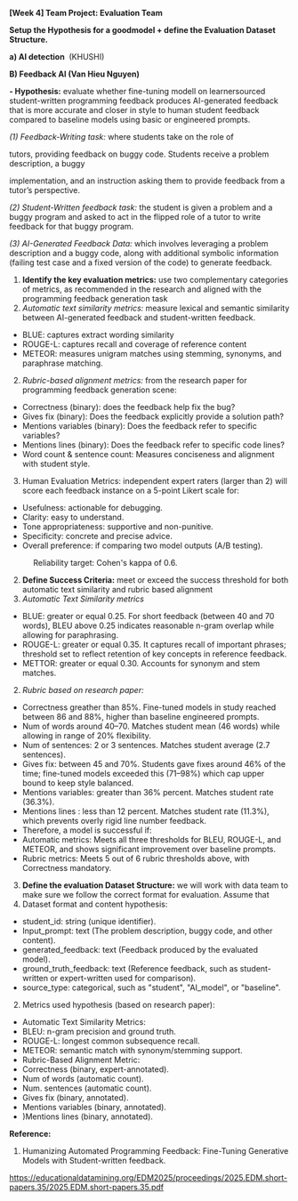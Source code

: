 ﻿**[Week 4] Team Project: Evaluation Team**

**Setup the Hypothesis for a goodmodel + define the Evaluation Dataset Structure.** 

**a) AI detection**  (KHUSHI)





**B) Feedback AI (Van Hieu Nguyen)** 

**- Hypothesis:** evaluate whether fine-tuning modell on learnersourced student-written programming feedback produces AI-generated feedback that is more accurate and closer in style to human student feedback compared to baseline models using basic or engineered prompts. 

*(1) Feedback-Writing task:* where students take on the role of 

tutors, providing feedback on buggy code. Students receive a problem description, a buggy 

implementation, and an instruction asking them to provide feedback from a tutor’s perspective. 

*(2) Student-Written feedback task:* the student is given a problem and a buggy program and asked to act in the flipped role of a tutor to write feedback for that buggy program. 

*(3) AI-Generated Feedback Data:* which involves leveraging a problem description and a buggy code, along with additional symbolic information (failing test case and a fixed version of the code) to generate feedback. 

1. **Identify the key evaluation metrics:** use two complementary categories of metrics, as recommended in the research and aligned with the programming feedback generation task 
1. *Automatic text similarity metrics:* measure lexical and semantic similarity between AI-generated feedback and student-written feedback. 
- BLUE: captures extract wording similarity 
- ROUGE-L: captures recall and coverage of reference content 
- METEOR: measures unigram matches using stemming, synonyms, and paraphrase matching. 
2. *Rubric-based alignment metrics:* from the research paper for programming feedback generation scene: 
- Correctness (binary): does the feedback help fix the bug? 
- Gives fix (binary): Does the feedback explicitly provide a solution path? 
- Mentions variables (binary): Does the feedback refer to specific variables? 
- Mentions lines (binary): Does the feedback refer to specific code lines? 
- Word count & sentence count: Measures conciseness and alignment with student style. 
3. Human Evaluation Metrics: independent expert raters (larger than 2) will score each feedback instance on a 5-point Likert scale for: 
- Usefulness: actionable for debugging. 
- Clarity: easy to understand. 
- Tone appropriateness: supportive and non-punitive. 
- Specificity: concrete and precise advice. 
- Overall preference: if comparing two model outputs (A/B testing). 

`      `Reliability target: Cohen's kappa of 0.6. 

2. **Define Success Criteria:** meet or exceed the success threshold for both automatic text similarity and rubric based alignment 
1. *Automatic Text Similarity metrics* 
- BLUE: greater or equal 0.25. For short feedback (between 40 and 70 words), BLEU above 0.25 indicates reasonable n-gram overlap while allowing for paraphrasing. 
- ROUGE-L: greater or equal 0.35. It captures recall of important phrases; threshold set to reflect retention of key concepts in reference feedback. 
- METTOR: greater or equal 0.30. Accounts for synonym and stem matches. 
2. *Rubric based on research paper:* 
- Correctness greather than 85%. Fine-tuned models in study reached between 86 and 88%, higher than baseline engineered prompts. 
- Num of words around 40–70. Matches student mean (46 words) while allowing in range of 20% flexibility. 
- Num of sentences: 2 or 3 sentences. Matches student average (2.7 sentences). 
- Gives fix: between 45 and 70%. Students gave fixes around 46% of the time; fine-tuned models exceeded this (71–98%) which cap upper bound to keep style balanced. 
- Mentions variables: greater than 36% percent. Matches student rate (36.3%).  
- Mentions lines : less than 12 percent. Matches student rate (11.3%), which prevents overly rigid line number feedback. 
- Therefore, a model is successful if: 
- Automatic metrics: Meets all three thresholds for BLEU, ROUGE-L, and METEOR, and shows significant improvement over baseline prompts. 
- Rubric metrics: Meets 5 out of 6 rubric thresholds above, with Correctness mandatory. 
3. **Define the evaluation Dataset Structure:** we will work with data team to make sure we follow the correct format for evaluation. Assume that 
1. Dataset format and content hypothesis: 
- student\_id: string (unique identifier). 
- Input\_prompt: text (The problem description, buggy code, and other content). 
- generated\_feedback: text (Feedback produced by the evaluated model). 
- ground\_truth\_feedback: text (Reference feedback, such as student-written or expert-written used for comparison). 
- source\_type: categorical, such as "student", "AI\_model", or "baseline". 
2. Metrics used hypothesis (based on research paper): 
- Automatic Text Similarity Metrics: 
- BLEU: n-gram precision and ground truth. 
- ROUGE-L: longest common subsequence recall. 
- METEOR: semantic match with synonym/stemming support. 
- Rubric-Based Alignment Metric: 
- Correctness (binary, expert-annotated). 
- Num of words (automatic count). 
- Num. sentences (automatic count). 
- Gives fix (binary, annotated). 
- Mentions variables (binary, annotated). 
- )Mentions lines (binary, annotated). 

**Reference:** 

1. Humanizing Automated Programming Feedback: Fine-Tuning Generative Models with Student-written feedback.  

<https://educationaldatamining.org/EDM2025/proceedings/2025.EDM.short-papers.35/2025.EDM.short-papers.35.pdf> 



